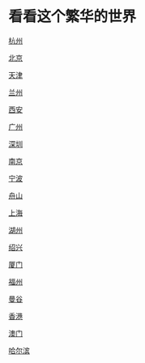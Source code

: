 # 看看这个繁华的世界
[杭州](hangzhou.md)


[北京]()

[天津]()

[兰州]()

[西安]()

[广州]()

[深圳]()

[南京]()

[宁波]()

[舟山]()

[上海]()

[湖州]()

[绍兴]()

[厦门](xiamen.md)

[福州]()

[曼谷]()

[香港]()

[澳门]()

[哈尔滨](haerbin.md)
